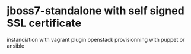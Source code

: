 jboss7-standalone with self signed SSL certificate
========================

instanciation with vagrant plugin openstack
provisionning with puppet or ansible
